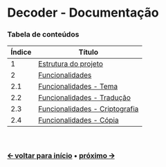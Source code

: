 # Decoder - Documentação

### Tabela de conteúdos
Índice | Título
-------|------------------------------------------------------
1      | [Estrutura do projeto](/docs/pt/project-structure.md)
2      | [Funcionalidades](/docs/pt/features.md)
2.1    | [Funcionalidades - Tema](/docs/pt/feature-theme.md)
2.2    | [Funcionalidades - Tradução](/docs/pt/feature-translation.md)
2.3    | [Funcionalidades - Criptografia](/docs/pt/feature-cryptography.md)
2.4    | [Funcionalidades - Cópia](/docs/pt/feature-copy.md)

<br>

### [🡨 voltar para início](/) • [próximo 🡪](/docs/pt/project-structure.md)
